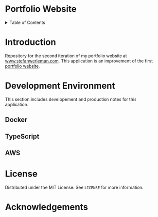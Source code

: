 # Portfolio Website

<details>
    <summary>Table of Contents</summary>
    <ol>
        <li><a href="#introduction">Introduction</a></li>
        <li>
            <a href="#development-environment">Development Environment</a>
                <ol type="a">
                    <li><a href="#docker">Docker</a></li>
                    <li><a href="#typescript">TypeScript</a></li>
                    <li><a href="#aws">AWS</a></li>
                </ol>
        </li>
        <li><a href="#license">License</a></li>
        <li><a href="#acknowledgements">Acknowledgements</a></li>
    </ol>
</details>

# Introduction

Repository for the second iteration of my portfolio website at www.stefanwerleman.com. This application is an improvement of the first [portfolio website](https://github.com/stefanwerleman/portfolio-v1).

# Development Environment

This section includes developement and production notes for this application.

## Docker

## TypeScript

## AWS

# License

Distributed under the MIT License. See `LICENSE` for more information.

# Acknowledgements
